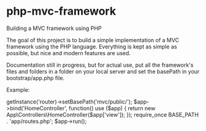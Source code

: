 # php-mvc-framework
Building a MVC framework using PHP

The goal of this project is to build a simple implementation of a MVC framework using the PHP language.
Everything is kept as simple as possible, but nice and modern features are used.

Documentation still in progress, but for actual use, put all the framework's files and folders in a folder on your local server
and set the basePath in your bootstrap/app.php file.

Example:

<?php

$app = new System\Application();

$app->getInstance('router)->setBasePath('mvc/public/');

$app->bind('HomeController', function() use ($app) {
	return new App\Controllers\HomeController($app['view']);
});

require_once BASE_PATH . 'app/routes.php';

$app->run();



